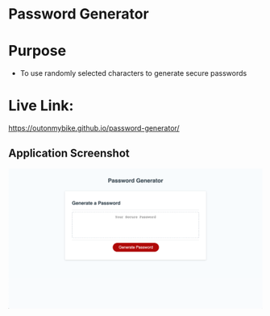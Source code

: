 # Password Generator

# Purpose
* To use randomly selected characters to generate secure passwords

# Live Link:
https://outonmybike.github.io/password-generator/


## Application Screenshot
![Alt text](./password-generator.png?raw=true "Screenshot")
